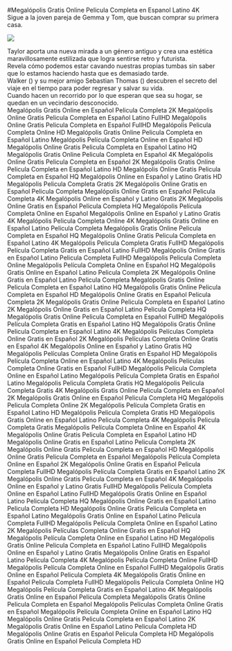 #Megalópolis Gratis Online Pelicula Completa en Espanol Latino 4K  
Sigue a la joven pareja de Gemma y Tom, que buscan comprar su primera casa.  
  
[![](https://i.imgur.com/qSNzIqt.png)](https://movie.rssnews.media/OfWXDWRmb.php)  
  
Taylor aporta una nueva mirada a un género antiguo y crea una estética maravillosamente estilizada que logra sentirse retro y futurista.  
Revela cómo podemos estar cavando nuestras propias tumbas sin saber que lo estamos haciendo hasta que es demasiado tarde.  
Walker () y su mejor amigo Sebastian Thomas () descubren el secreto del viaje en el tiempo para poder regresar y salvar su vida.  
Cuando hacen un recorrido por lo que esperan que sea su hogar, se quedan en un vecindario desconocido.  
Megalópolis Gratis Online en Español Pelicula Completa 2K
Megalópolis Online Gratis Pelicula Completa en Español Latino FullHD
Megalópolis Online Gratis Pelicula Completa en Español FullHD
Megalópolis Pelicula Completa Online HD
Megalópolis Gratis Online Pelicula Completa en Español Latino
Megalópolis Película Completa Online en Español HD
Megalópolis Online Gratis Pelicula Completa en Español Latino HQ
Megalópolis Gratis Online Pelicula Completa en Español 4K
Megalópolis Online Gratis Pelicula Completa en Español 2K
Megalópolis Gratis Online Pelicula Completa en Español Latino HD
Megalópolis Online Gratis Pelicula Completa en Español HQ
Megalópolis Online en Español y Latino Gratis HD
Megalópolis Pelicula Completa Gratis 2K
Megalópolis Online Gratis en Español Pelicula Completa
Megalópolis Online Gratis en Español Pelicula Completa 4K
Megalópolis Online en Español y Latino Gratis 2K
Megalópolis Online Gratis en Español Pelicula Completa HQ
Megalópolis Película Completa Online en Español
Megalópolis Online en Español y Latino Gratis 4K
Megalópolis Pelicula Completa Online 4K
Megalópolis Gratis Online en Español Latino Pelicula Completa
Megalópolis Gratis Online Pelicula Completa en Español HQ
Megalópolis Online Gratis Pelicula Completa en Español Latino 4K
Megalópolis Pelicula Completa Gratis FullHD
Megalópolis Película Completa Gratis en Español Latino FullHD
Megalópolis Online Gratis en Español Latino Pelicula Completa FullHD
Megalópolis Pelicula Completa Online
Megalópolis Película Completa Online en Español HQ
Megalópolis Gratis Online en Español Latino Pelicula Completa 2K
Megalópolis Online Gratis en Español Latino Pelicula Completa
Megalópolis Gratis Online Pelicula Completa en Español Latino HQ
Megalópolis Gratis Online Pelicula Completa en Español HD
Megalópolis Online Gratis en Español Pelicula Completa 2K
Megalópolis Gratis Online Pelicula Completa en Español Latino 2K
Megalópolis Online Gratis en Español Latino Pelicula Completa HQ
Megalópolis Gratis Online Pelicula Completa en Español FullHD
Megalópolis Película Completa Gratis en Español Latino HQ
Megalópolis Gratis Online Pelicula Completa en Español Latino 4K
Megalópolis Películas Completa Online Gratis en Español 2K
Megalópolis Películas Completa Online Gratis en Español 4K
Megalópolis Online en Español y Latino Gratis HQ
Megalópolis Películas Completa Online Gratis en Español HD
Megalópolis Película Completa Online en Español Latino 4K
Megalópolis Películas Completa Online Gratis en Español FullHD
Megalópolis Película Completa Online en Español Latino
Megalópolis Película Completa Gratis en Español Latino
Megalópolis Pelicula Completa Gratis HQ
Megalópolis Pelicula Completa Gratis 4K
Megalópolis Gratis Online Pelicula Completa en Español 2K
Megalópolis Gratis Online en Español Pelicula Completa HQ
Megalópolis Pelicula Completa Online 2K
Megalópolis Película Completa Gratis en Español Latino HD
Megalópolis Pelicula Completa Gratis HD
Megalópolis Gratis Online en Español Latino Pelicula Completa 4K
Megalópolis Pelicula Completa Gratis
Megalópolis Película Completa Online en Español 4K
Megalópolis Online Gratis Pelicula Completa en Español Latino HD
Megalópolis Online Gratis en Español Latino Pelicula Completa 2K
Megalópolis Online Gratis Pelicula Completa en Español HD
Megalópolis Online Gratis Pelicula Completa en Español
Megalópolis Película Completa Online en Español 2K
Megalópolis Online Gratis en Español Pelicula Completa FullHD
Megalópolis Película Completa Gratis en Español Latino 2K
Megalópolis Online Gratis Pelicula Completa en Español 4K
Megalópolis Online en Español y Latino Gratis FullHD
Megalópolis Película Completa Online en Español Latino FullHD
Megalópolis Gratis Online en Español Latino Pelicula Completa HQ
Megalópolis Online Gratis en Español Latino Pelicula Completa HD
Megalópolis Online Gratis Pelicula Completa en Español Latino
Megalópolis Gratis Online en Español Latino Pelicula Completa FullHD
Megalópolis Película Completa Online en Español Latino 2K
Megalópolis Películas Completa Online Gratis en Español HQ
Megalópolis Película Completa Online en Español Latino HD
Megalópolis Gratis Online Pelicula Completa en Español Latino FullHD
Megalópolis Online en Español y Latino Gratis
Megalópolis Online Gratis en Español Latino Pelicula Completa 4K
Megalópolis Pelicula Completa Online FullHD
Megalópolis Película Completa Online en Español FullHD
Megalópolis Gratis Online en Español Pelicula Completa 4K
Megalópolis Gratis Online en Español Pelicula Completa FullHD
Megalópolis Pelicula Completa Online HQ
Megalópolis Película Completa Gratis en Español Latino 4K
Megalópolis Gratis Online en Español Pelicula Completa
Megalópolis Gratis Online Pelicula Completa en Español
Megalópolis Películas Completa Online Gratis en Español
Megalópolis Película Completa Online en Español Latino HQ
Megalópolis Online Gratis Pelicula Completa en Español Latino 2K
Megalópolis Gratis Online en Español Latino Pelicula Completa HD
Megalópolis Online Gratis en Español Pelicula Completa HD
Megalópolis Gratis Online en Español Pelicula Completa HD